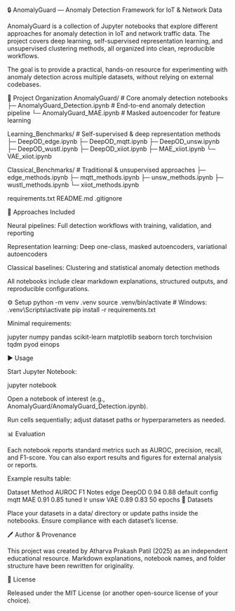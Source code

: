 🔒 AnomalyGuard — Anomaly Detection Framework for IoT & Network Data

AnomalyGuard is a collection of Jupyter notebooks that explore different approaches for anomaly detection in IoT and network traffic data.
The project covers deep learning, self-supervised representation learning, and unsupervised clustering methods, all organized into clean, reproducible workflows.

The goal is to provide a practical, hands-on resource for experimenting with anomaly detection across multiple datasets, without relying on external codebases.

📂 Project Organization
AnomalyGuard/                      # Core anomaly detection notebooks
  ├─ AnomalyGuard_Detection.ipynb  # End-to-end anomaly detection pipeline
  └─ AnomalyGuard_MAE.ipynb        # Masked autoencoder for feature learning

Learning_Benchmarks/               # Self-supervised & deep representation methods
  ├─ DeepOD_edge.ipynb
  ├─ DeepOD_mqtt.ipynb
  ├─ DeepOD_unsw.ipynb
  ├─ DeepOD_wustl.ipynb
  ├─ DeepOD_xiiot.ipynb
  ├─ MAE_xiiot.ipynb
  └─ VAE_xiiot.ipynb

Classical_Benchmarks/              # Traditional & unsupervised approaches
  ├─ edge_methods.ipynb
  ├─ mqtt_methods.ipynb
  ├─ unsw_methods.ipynb
  ├─ wustl_methods.ipynb
  └─ xiiot_methods.ipynb

requirements.txt
README.md
.gitignore

🧩 Approaches Included

Neural pipelines: Full detection workflows with training, validation, and reporting

Representation learning: Deep one-class, masked autoencoders, variational autoencoders

Classical baselines: Clustering and statistical anomaly detection methods

All notebooks include clear markdown explanations, structured outputs, and reproducible configurations.

⚙️ Setup
python -m venv .venv
source .venv/bin/activate        # Windows: .venv\Scripts\activate
pip install -r requirements.txt


Minimal requirements:

jupyter
numpy
pandas
scikit-learn
matplotlib
seaborn
torch
torchvision
tqdm
pyod
einops

▶️ Usage

Start Jupyter Notebook:

jupyter notebook


Open a notebook of interest (e.g., AnomalyGuard/AnomalyGuard_Detection.ipynb).

Run cells sequentially; adjust dataset paths or hyperparameters as needed.

📊 Evaluation

Each notebook reports standard metrics such as AUROC, precision, recall, and F1-score.
You can also export results and figures for external analysis or reports.

Example results table:

Dataset	Method	AUROC	F1	Notes
edge	DeepOD	0.94	0.88	default config
mqtt	MAE	0.91	0.85	tuned lr
unsw	VAE	0.89	0.83	50 epochs
📂 Datasets

Place your datasets in a data/ directory or update paths inside the notebooks.
Ensure compliance with each dataset’s license.

🖊️ Author & Provenance

This project was created by Atharva Prakash Patil (2025) as an independent educational resource.
Markdown explanations, notebook names, and folder structure have been rewritten for originality.

📜 License

Released under the MIT License (or another open-source license of your choice).

